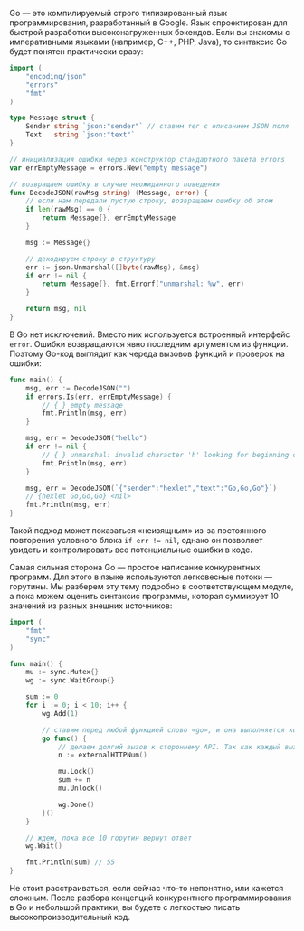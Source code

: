 Go — это компилируемый строго типизированный язык программирования, разработанный в Google. Язык спроектирован для быстрой разработки высоконагруженных бэкендов. Если вы знакомы с императивными языками (например, C++, PHP, Java), то синтаксис Go будет понятен практически сразу:

```go
import (
	"encoding/json"
	"errors"
	"fmt"
)

type Message struct {
	Sender string `json:"sender"` // ставим тег с описанием JSON поля
	Text   string `json:"text"`
}

// инициализация ошибки через конструктор стандартного пакета errors
var errEmptyMessage = errors.New("empty message")

// возвращаем ошибку в случае неожиданного поведения
func DecodeJSON(rawMsg string) (Message, error) {
	// если нам передали пустую строку, возвращаем ошибку об этом
	if len(rawMsg) == 0 {
		return Message{}, errEmptyMessage
	}

	msg := Message{}

	// декодируем строку в структуру
	err := json.Unmarshal([]byte(rawMsg), &msg)
	if err != nil {
		return Message{}, fmt.Errorf("unmarshal: %w", err)
	}

	return msg, nil
}
```

В Go нет исключений. Вместо них используется встроенный интерфейс `error`. Ошибки возвращаются явно последним аргументом из функции. Поэтому Go-код выглядит как череда вызовов функций и проверок на ошибки:

```go
func main() {
	msg, err := DecodeJSON("")
	if errors.Is(err, errEmptyMessage) {
		// { } empty message
		fmt.Println(msg, err)
	}

	msg, err = DecodeJSON("hello")
	if err != nil {
		// { } unmarshal: invalid character 'h' looking for beginning of value
		fmt.Println(msg, err)
	}

	msg, err = DecodeJSON(`{"sender":"hexlet","text":"Go,Go,Go"}`)
	// {hexlet Go,Go,Go} <nil>
	fmt.Println(msg, err)
}
```

Такой подход может показаться «неизящным» из-за постоянного повторения условного блока `if err != nil`, однако он позволяет увидеть и контролировать все потенциальные ошибки в коде.

Самая сильная сторона Go — простое написание конкурентных программ. Для этого в языке используются легковесные потоки — горутины. Мы разберем эту тему подробно в соответствующем модуле, а пока можем оценить синтаксис программы, которая суммирует 10 значений из разных внешних источников:

```go
import (
	"fmt"
	"sync"
)

func main() {
	mu := sync.Mutex{}
	wg := sync.WaitGroup{}

	sum := 0
	for i := 0; i < 10; i++ {
		wg.Add(1)

		// ставим перед любой функцией слово «go», и она выполняется конкурентно в горутине
		go func() {
			// делаем долгий вызов к стороннему API. Так как каждый вызов происходит в своей горутине, мы делаем 10 вызовов одновременно
			n := externalHTTPNum()

			mu.Lock()
			sum += n
			mu.Unlock()

			wg.Done()
		}()
	}

	// ждем, пока все 10 горутин вернут ответ
	wg.Wait()

	fmt.Println(sum) // 55
}
```

Не стоит расстраиваться, если сейчас что-то непонятно, или кажется сложным. После разбора концепций конкурентного программирования в Go и небольшой практики, вы будете с легкостью писать высокопроизводительный код.
